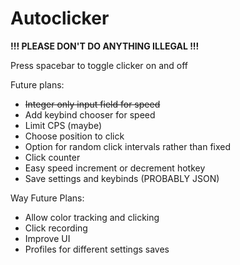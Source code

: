 # Autoclicker

__!!! PLEASE DON'T DO ANYTHING ILLEGAL !!!__

Press spacebar to toggle clicker on and off

Future plans:
- ~~Integer only input field for speed~~
- Add keybind chooser for speed
- Limit CPS (maybe)
- Choose position to click
- Option for random click intervals rather than fixed
- Click counter
- Easy speed increment or decrement hotkey
- Save settings and keybinds (PROBABLY JSON)

Way Future Plans:
- Allow color tracking and clicking
- Click recording
- Improve UI
- Profiles for different settings saves